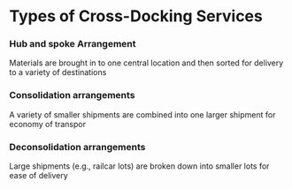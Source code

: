# Types of Cross-Docking Services

### Hub and spoke Arrangement
Materials are brought in to one central location and then sorted for delivery to a variety of destinations

### Consolidation arrangements
A variety of smaller shipments are combined into one larger shipment for economy of transpor

### Deconsolidation arrangements
Large shipments (e.g., railcar lots) are broken down into smaller lots for ease of delivery